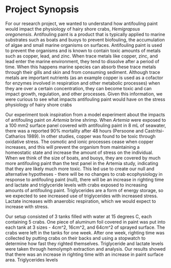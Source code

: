 # Project Synopsis

For our research project, we wanted to understand how antifouling paint would impact the physiology of hairy shore crabs, *Hemigrapsus oregonensis*. Antifouling paint is a product that is typically applied to marine substrates such as boats and buoys to prevent biofouling, the accumulation of algae and small marine organisms on surfaces. Antifouling paint is used to prevent the organisms and is known to contain toxic amounts of metals such as copper, lead, and zinc. When trace metals like copper, zinc, and lead enter the marine environment, they tend to dissolve after a period of time. When this happens marine species can absorb these trace metals through their gills and skin and from consuming sediment. Although trace metals are important nutrients (as an example copper is used as a cofactor for enzymes involved in respiration and other metabolic processes) when they are over a certain concentration, they can become toxic and can impact growth, regulation, and other processes. Given this information, we were curious to see what impacts antifouling paint would have on the stress physiology of hairy shore crabs

Our experiment took inspiration from a model experiment about the impacts of antifouling paint on *Artemia* brine shrimp. When *Artemia* were exposed to a 100 mm2 surface panel covered with antifouling paint in 8 mL of seawater, there was a reported 90% mortality after 48 hours (Persoone and Castritsi-Catharios 1989). In other studies, copper was found to be toxic through oxidative stress. The osmotic and ionic processes cease when copper increases, and this will prevent the organism from maintaining a homeostatic state and increase the amount of stress on the individual. When we think of the size of boats, and buoys, they are covered by much more antifouling paint than the test panel in the Artemia study, indicating that they are likely much more toxic. This led use to create our null and alternative hypotheses - there will be no changes to crab ecophysiology in response to antifouling paint (null), there will be an increase in righting time and lactate and triglyceride levels with crabs exposed to increasing amounts of antifouling paint. Triglycerides are a form of energy storage, so we expected to see increased use of triglycerides with increased stress. Lactate increases with anaerobic respiration, which we would expect to increase with stress.

Our setup consisted of 3 tanks filled with water at 15 degrees C, each containing 5 crabs. One piece of aluminum foil covered in paint was put into each tank at 3 sizes - 4cm^2, 16cm^2, and 64cm^2 of sprayed surface. The crabs were left in the tanks for one week. After one week, righting time was collected by putting crabs on their backs and using a stopwatch to determine how fast they righted themselves. Triglyceride and lactate levels were taken through hemolymph extraction and analysis. Our results showed that there was an increase in righting time with an increase in paint surface area. Triglycerides levels
